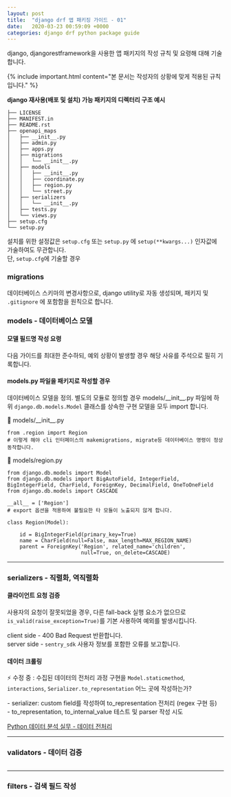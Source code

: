 ```yaml
---
layout: post
title:  "django drf 앱 패키징 가이드 - 01"
date:   2020-03-23 00:59:09 +0000
categories: django drf python package guide
---
```


django, djangorestframework을 사용한 앱 패키지의 작성 규칙 및 요령해 대해 기술합니다.

{% include important.html content="본 문서는 작성자의 상황에 맞게 적용된 규칙입니다." %}

**django 재사용(배포 및 설치) 가능 패키지의 디렉터리 구조 예시**

```
├── LICENSE
├── MANIFEST.in
├── README.rst
├── openapi_maps
│   ├── __init__.py
│   ├── admin.py
│   ├── apps.py
│   ├── migrations
│   │   └── __init__.py
│   ├── models
│   │   ├── __init__.py
│   │   ├── coordinate.py
│   │   ├── region.py
│   │   └── street.py
│   ├── serializers
│   │   └── __init__.py
│   ├── tests.py
│   └── views.py
├── setup.cfg
└── setup.py
```

설치를 위한 설정값은 `setup.cfg` 또는 `setup.py` 에 `setup(**kwargs...)` 인자값에 가술하여도 무관합니다.  
단, `setup.cfg`에 기술할 경우

### migrations
데이터베이스 스키마의 변경사항으로, django utility로 자동 생성되며, 패키지 및 `.gitignore` 에 포함함을 원칙으로 합니다.


### models - 데이터베이스 모델

#### 모델 필드명 작성 요령

다음 가이드를 최대한 준수하되, 예외 상황이 발생할 경우 해당 사유를 주석으로 필히 기록합니다.



#### models.py 파일을 패키지로 작성할 경우

데이터베이스 모델을 정의. 별도의 모듈로 정의할 경우 models/\_\_init\_\_.py 파일에 하위 `django.db.models.Model` 클래스를 상속한 구현 모델을 모두 import 합니다.

📝 models/\_\_init\_\_.py
```
from .region import Region
# 이렇게 해야 cli 인터페이스의 makemigrations, migrate등 데이터베이스 명령이 정상 동작합니다.
```

📝 models/region.py
```
from django.db.models import Model
from django.db.models import BigAutoField, IntegerField, BigIntegerField, CharField, ForeignKey, DecimalField, OneToOneField
from django.db.models import CASCADE

__all__ = ['Region']
# export 옵션을 적용하여 불필요한 타 모듈이 노출되지 않게 합니다.

class Region(Model):

    id = BigIntegerField(primary_key=True)
    name = CharField(null=False, max_length=MAX_REGION_NAME)
    parent = ForeignKey('Region', related_name='children',
                        null=True, on_delete=CASCADE)
```

****

### serializers - 직렬화, 역직렬화

#### 클라이언트 요청 검증
사용자의 요청이 잘못되었을 경우, 다른 fall-back 실행 요소가 없으므로 `is_valid(raise_exception=True)`를 기본 사용하여 예외를 발생시킵니다.

client side - 400 Bad Request 반환합니다.  
server side - `sentry_sdk` 사용자 정보를 포함한 오류를 보고합니다.

#### 데이터 크롤링
⚡ 수정 중 : 수집된 데이터의 전처리 과정 구현을 `Model.staticmethod`, `interactions`, `Serializer.to_representation` 어느 곳에 작성하는가?   

\- serializer: custom field를 작성하여 to_representation 전처리 (regex 구현 등)  
\- to_representation, to_internal_value 테스트 및 parser 작성 시도

[Python 데이터 분석 실무 - 데이터 전처리](https://wikidocs.net/16574)

****

### validators - 데이터 검증

```

```

****

### filters - 검색 필드 작성
